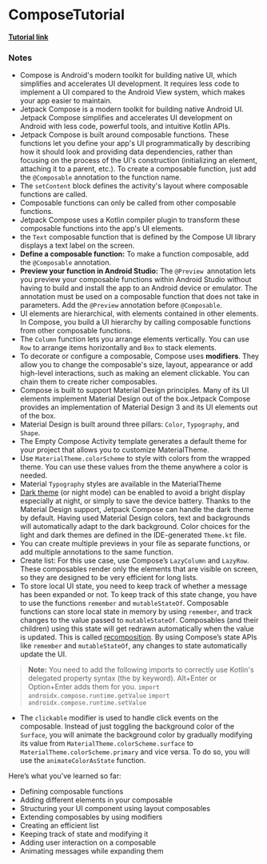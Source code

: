 # ComposeTutorial

**[Tutorial link]** 

### Notes

* Compose is Android's modern toolkit for building native UI, which simplifies and accelerates UI development. It requires less code to implement a UI compared to the Android View system, which makes your app easier to maintain.
* Jetpack Compose is a modern toolkit for building native Android UI. Jetpack Compose simplifies and accelerates UI development on Android with less code, powerful tools, and intuitive Kotlin APIs.
* Jetpack Compose is built around composable functions. These functions let you define your app's UI programmatically by describing how it should look and providing data dependencies, rather than focusing on the process of the UI's construction (initializing an element, attaching it to a parent, etc.). To create a composable function, just add the `@Composable` annotation to the function name.
* The `setContent` block defines the activity's layout where composable functions are called. 
* Composable functions can only be called from other composable functions.
* Jetpack Compose uses a Kotlin compiler plugin to transform these composable functions into the app's UI elements.
* the `Text` composable function that is defined by the Compose UI library displays a text label on the screen.
* **Define a composable function:** To make a function composable, add the `@Composable` annotation.
* **Preview your function in Android Studio:** The `@Preview `annotation lets you preview your composable functions within Android Studio without having to build and install the app to an Android device or emulator. The annotation must be used on a composable function that does not take in parameters. Add the `@Preview` annotation before `@Composable`.
* UI elements are hierarchical, with elements contained in other elements. In Compose, you build a UI hierarchy by calling composable functions from other composable functions.
* The `Column` function lets you arrange elements vertically. You can use `Row` to arrange items horizontally and `Box` to stack elements.
* To decorate or configure a composable, Compose uses **modifiers**. They allow you to change the composable's size, layout, appearance or add high-level interactions, such as making an element clickable. You can chain them to create richer composables. 
* Compose is built to support Material Design principles. Many of its UI elements implement Material Design out of the box.Jetpack Compose provides an implementation of Material Design 3 and its UI elements out of the box. 
* Material Design is built around three pillars: `Color`, `Typography`, and `Shape`. 
* The Empty Compose Activity template generates a default theme for your project that allows you to customize MaterialTheme.
* Use `MaterialTheme.colorScheme` to style with colors from the wrapped theme. You can use these values from the theme anywhere a color is needed.
* Material `Typography` styles are available in the MaterialTheme
* [Dark theme] (or night mode) can be enabled to avoid a bright display especially at night, or simply to save the device battery. Thanks to the Material Design support, Jetpack Compose can handle the dark theme by default. Having used Material Design colors, text and backgrounds will automatically adapt to the dark background. Color choices for the light and dark themes are defined in the IDE-generated `Theme.kt` file.
* You can create multiple previews in your file as separate functions, or add multiple annotations to the same function.
* Create list: For this use case, use Compose’s `LazyColumn` and `LazyRow`. These composables render only the elements that are visible on screen, so they are designed to be very efficient for long lists.
* To store local UI state, you need to keep track of whether a message has been expanded or not. To keep track of this state change, you have to use the functions `remember` and `mutableStateOf`. Composable functions can store local state in memory by using `remember`, and track changes to the value passed to `mutableStateOf`. Composables (and their children) using this state will get redrawn automatically when the value is updated. This is called [recomposition]. By using Compose’s state APIs like `remember` and `mutableStateOf`, any changes to state automatically update the UI.

> **Note:** You need to add the following imports to correctly use Kotlin's delegated property syntax (the by keyword). Alt+Enter or Option+Enter adds them for you.
> `import androidx.compose.runtime.getValue` 
> `import androidx.compose.runtime.setValue`

* The `clickable` modifier is used to handle click events on the composable. Instead of just toggling the background color of the `Surface`, you will animate the background color by gradually modifying its value from `MaterialTheme.colorScheme.surface` to `MaterialTheme.colorScheme.primary` and vice versa. To do so, you will use the `animateColorAsState` function.

Here’s what you've learned so far:
- Defining composable functions
- Adding different elements in your composable
- Structuring your UI component using layout composables
- Extending composables by using modifiers
- Creating an efficient list
- Keeping track of state and modifying it
- Adding user interaction on a composable
- Animating messages while expanding them


<!-- Links -->
[Tutorial link]: https://developer.android.com/develop/ui/compose/tutorial
[Dark theme]: https://developer.android.com/guide/topics/ui/look-and-feel/darktheme
[recomposition]: https://developer.android.com/develop/ui/compose/mental-model#recomposition
